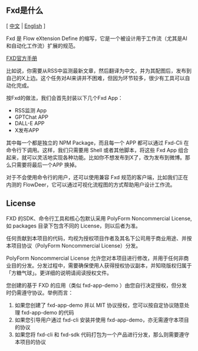 Fxd是什么
------

[ [中文](./README.zh-cn.md) | [English](./README.md) ]

Fxd 是 Flow eXtension Define 的缩写，它是一个被设计用于工作流（尤其是AI和自动化工作流）扩展的规范。

[FXD官方手册](https://ft07.com/fxd/)

比如说，你需要从RSS中监测最新文章，然后翻译为中文，并为其配图后，发布到自己的X上边。这个任务对AI来讲并不困难，但因为环节较多，很少有工具可以自动化完成。

按Fxd的做法，我们会首先封装以下几个Fxd App：

-   RSS监测 App
-   GPTChat APP
-   DALL-E APP
-   X发布APP

其中每一个都是独立的 NPM Package，而且每一个 APP 都可以通过 Fxd-Cli 在命令行下调用。这样，我们只需要用 Shell 或者其他脚本，将这些 Fxd App 组合起来，就可以灵活地实现各种功能。比如你不想发布到X了，改为发布到微博。那么只需要将最后一个APP 换掉。

对于不会使用命令行的用户，还可以使用兼容 Fxd 规范的客户端，比如我们正在内测的 FlowDeer，它可以通过可视化流程图的方式帮助用户设计工作流。

License
------

FXD 的SDK、命令行工具和核心包默认采用 PolyForm Noncommercial License,如 packages 目录下包含不同的 License，则以后者为准。

任何贡献到本项目的代码，均视为授权项目作者及其名下公司用于商业用途、并按本项目协议（PolyForm Noncommercial License）分发。

PolyForm Noncommercial License 允许您对本项目进行修改，并用于任何非商业目的分发。分发过程中，需要确保使用人获得授权协议副本，并知晓版权归属于「方糖气球」。更详细的说明请阅读授权文件。

您创建的基于 FXD 的应用（类似 fxd-app-demo ）由您自行决定授权，但分发时仍需遵守协议。举例而言：

1. 如果您创建了 fxd-app-demo 并以 MIT 协议授权，您可以按自定协议随意处理 fxd-app-demo 的代码
2. 如果您引导用户通过 fxd-cli 安装并使用 fxd-app-demo，亦无需遵守本项目的协议
3. 如果您将 fxd-cli 和 fxd-sdk 代码打包为一个产品进行分发，那么则需要遵守本项目的协议